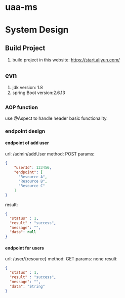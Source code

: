 # uaa-ms

# System Design
## Build Project
1. build project in this website: https://start.aliyun.com/

## evn
1. jdk version: 1.8
2. spring Boot version:2.6.13

## 
### AOP function
use @Aspect to handle header basic functionality.

### endpoint design
#### endpoint of add user
url: /admin/addUser
method: POST
params:
```json
{
    "userId": 123456,
    "endpoint": [
      "Resource A",
      "Resource B",
      "Resource C"
    ]
}
```
result:
```json
{
  "status" : 1,
  "result" : "success",
  "message": "",
  "data": null
}
```

#### endpoint for users
url: /user/{resource}
method: GET
params: none
result:
```json
{
  "status" : 1,
  "result" : "success",
  "message": "",
  "data": "String"
}

```